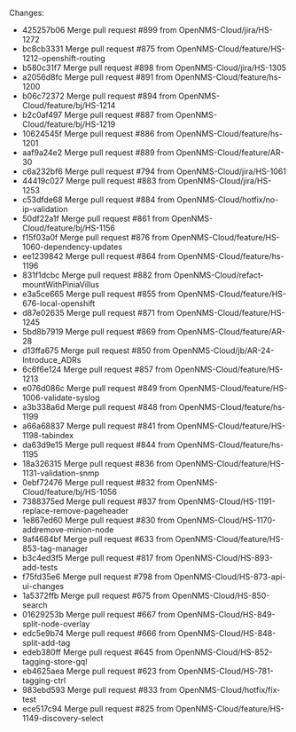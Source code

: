 Changes:
* 425257b06 Merge pull request #899 from OpenNMS-Cloud/jira/HS-1272
* bc8cb3331 Merge pull request #875 from OpenNMS-Cloud/feature/HS-1212-openshift-routing
* b580c31f7 Merge pull request #898 from OpenNMS-Cloud/jira/HS-1305
* a2056d8fc Merge pull request #891 from OpenNMS-Cloud/feature/hs-1200
* b06c72372 Merge pull request #894 from OpenNMS-Cloud/feature/bj/HS-1214
* b2c0af497 Merge pull request #887 from OpenNMS-Cloud/feature/bj/HS-1219
* 10624545f Merge pull request #886 from OpenNMS-Cloud/feature/hs-1201
* aaf9a24e2 Merge pull request #889 from OpenNMS-Cloud/feature/AR-30
* c6a232bf6 Merge pull request #794 from OpenNMS-Cloud/jira/HS-1061
* 44419c027 Merge pull request #883 from OpenNMS-Cloud/jira/HS-1253
* c53dfde68 Merge pull request #884 from OpenNMS-Cloud/hotfix/no-ip-validation
* 50df22a1f Merge pull request #861 from OpenNMS-Cloud/feature/bj/HS-1156
* f15f03a0f Merge pull request #876 from OpenNMS-Cloud/feature/HS-1060-dependency-updates
* ee1239842 Merge pull request #864 from OpenNMS-Cloud/feature/hs-1196
* 831f1dcbc Merge pull request #882 from OpenNMS-Cloud/refact-mountWithPiniaVillus
* e3a5ce665 Merge pull request #855 from OpenNMS-Cloud/feature/HS-676-local-openshift
* d87e02635 Merge pull request #871 from OpenNMS-Cloud/feature/HS-1245
* 5bd8b7919 Merge pull request #869 from OpenNMS-Cloud/feature/AR-28
* d13ffa675 Merge pull request #850 from OpenNMS-Cloud/jb/AR-24-Introduce_ADRs
* 6c6f6e124 Merge pull request #857 from OpenNMS-Cloud/feature/HS-1213
* e076d086c Merge pull request #849 from OpenNMS-Cloud/feature/HS-1006-validate-syslog
* a3b338a6d Merge pull request #848 from OpenNMS-Cloud/feature/hs-1199
* a66a68837 Merge pull request #841 from OpenNMS-Cloud/feature/HS-1198-tabindex
* da63d9e15 Merge pull request #844 from OpenNMS-Cloud/feature/hs-1195
* 18a326315 Merge pull request #836 from OpenNMS-Cloud/feature/HS-1131-validation-snmp
* 0ebf72476 Merge pull request #832 from OpenNMS-Cloud/feature/bj/HS-1056
* 7388375ed Merge pull request #837 from OpenNMS-Cloud/HS-1191-replace-remove-pageheader
* 1e867ed60 Merge pull request #830 from OpenNMS-Cloud/HS-1170-addremove-minion-node
* 9af4684bf Merge pull request #633 from OpenNMS-Cloud/feature/HS-853-tag-manager
* b3c4ed3f5 Merge pull request #817 from OpenNMS-Cloud/HS-893-add-tests
* f75fd35e6 Merge pull request #798 from OpenNMS-Cloud/HS-873-api-ui-changes
* 1a5372ffb Merge pull request #675 from OpenNMS-Cloud/HS-850-search
* 01629253b Merge pull request #667 from OpenNMS-Cloud/HS-849-split-node-overlay
* edc5e9b74 Merge pull request #666 from OpenNMS-Cloud/HS-848-split-add-tag
* edeb380ff Merge pull request #645 from OpenNMS-Cloud/HS-852-tagging-store-gql
* eb4625aea Merge pull request #623 from OpenNMS-Cloud/HS-781-tagging-ctrl
* 983ebd593 Merge pull request #833 from OpenNMS-Cloud/hotfix/fix-test
* ece517c94 Merge pull request #825 from OpenNMS-Cloud/feature/HS-1149-discovery-select

